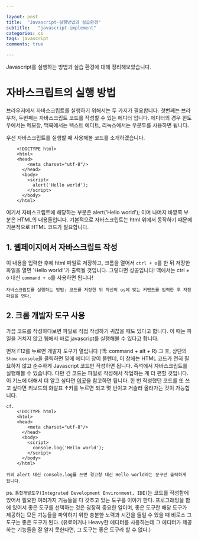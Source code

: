 ```yaml
---

layout: post
title:  "Javascript-실행방법과 실습환경"
subtitle:   "javascript-implement"
categories: cs
tags: javascript
comments: true

---
```


Javascript를 실행하는 방법과 실습 환경에 대해 정리해보았습니다. 


# 자바스크립트의 실행 방법  

브라우저에서 자바스크립트를 실행하기 위해서는 두 가지가 필요합니다.
첫번째는 브라우저, 두번째는 자바스크립트 코드를 작성할 수 있는 에디터 입니다.
에디터의 경우 윈도우에서는 메모장, 맥북에서는 텍스트 에디트, 리눅스에서는 우분투를 사용하면 됩니다.

우선 자바스크립트를 실행할 때 사용해볼 코드를 소개하겠습니다. 

```
	<!DOCTYPE html>
	<html>
    <head>
	    <meta charset="utf-8"/>
	  </head>
	  <body>
	    <script>
	      alert('Hello world');
	    </script>
	  </body>
	</html>

```  

여기서 자바스크립트에 해당하는 부분은 alert('Hello world');
이며 나머지 바깥쪽 부분은 HTML의 내용들입니다.
기본적으로 자바스크립트는 html 위에서 동작하기 때문에 기본적으로 HTML 코드가 필요합니다. 

## 1. 웹페이지에서 자바스크립트 작성 

이 내용을 입력한 후에 html 파일로 저장하고, 크롬을 열어서 `ctrl + o`를 한 뒤
저장한 파일을 열면 'Hello world!'가 출력될 것입니다. 그렇다면 성공입니다!
맥에서는 ctrl + o 대신 `command + o`를 사용하면 됩니다!

`자바스크립트를 실행하는 방법: 코드를 저장한 뒤 자신의 os에 맞는 커맨드를 입력한 후 저장 파일을 연다.` 

## 2. 크롬 개발자 도구 사용 

가끔 코드를 작성하다보면 파일로 직접 작성하기 귀찮을 때도 있다고 합니다. 
이 때는 파일을 거치지 않고 웹에서 바로 javascript를 실행해볼 수 있다고 합니다.  

먼저 F12를 누르면 개발자 도구가 열립니다 (맥: command + alt + R) 그 후,
상단의 `Show console`을 클릭하면 밑에 에디터 창이 뜰텐데, 이 창에는
HTML 코드가 전혀 필요하지 않고 순수하게 Javascript 코드만 작성하면 됩니다. 
즉석에서 자바스크립트를 실행해볼 수 있습니다. 
다만 긴 코드는 파일로 작성해서 작업하는 게 더 편할 것입니다. 
이 기느에 대해서 더 알고 싶다면 [이곳](https://opentutorials.org/course/580)을 참고하면 됩니다.
한 번 작성했던 코드를 또 쓰고 싶다면 키보드의 화살표 ↑키를 누르면 되고 몇 번이고 거슬러 올라가는 것이 가능합니다.  

```
cf.
	<!DOCTYPE html>
	<html>
    <head>
	    <meta charset="utf-8"/>
	  </head>
	  <body>
	    <script>
	      console.log('Hello world');
	    </script>
	  </body>
	</html>

위의 alert 대신 console.log를 쓰면 경고창 대신 Hello world라는 문구만 출력하게 됩니다. 
```  

ps.
`통합개발도구(Integrated Development Environment, IDE)`는 코드를 작성함에 있어서 필요한 여러가지 기능들을 
다 갖추고 있는 도구를 이야기 한다. 프로그래밍을 함에 있어서 좋은 도구를 선택하는 것은 굉장히 중요한 일이며, 
좋은 도구란 해당 도구가 제공하는 모든 기능들을 파악하기 위한 충분한 노력과 시간을 들일 수 있을 때 비로소 
그 도구는 좋은 도구가 된다. (유료이거나 Heavy한 에디터를 사용하는데 그 에디터가 제공하는 기능들을 잘 알지 못한다면,
그 도구는 좋은 도구라 할 수 없다.)
